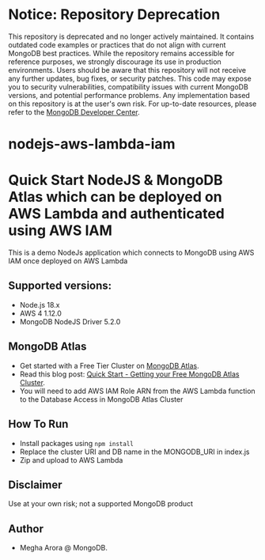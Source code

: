 # Notice: Repository Deprecation
This repository is deprecated and no longer actively maintained. It contains outdated code examples or practices that do not align with current MongoDB best practices. While the repository remains accessible for reference purposes, we strongly discourage its use in production environments.
Users should be aware that this repository will not receive any further updates, bug fixes, or security patches. This code may expose you to security vulnerabilities, compatibility issues with current MongoDB versions, and potential performance problems. Any implementation based on this repository is at the user's own risk.
For up-to-date resources, please refer to the [MongoDB Developer Center](https://mongodb.com/developer).


# nodejs-aws-lambda-iam

# Quick Start NodeJS & MongoDB Atlas which can be deployed on AWS Lambda and authenticated using AWS IAM
This is a demo NodeJs application which connects to MongoDB using AWS IAM once deployed on AWS Lambda

## Supported versions:

- Node.js 18.x
- AWS 4 1.12.0
- MongoDB NodeJS Driver 5.2.0

## MongoDB Atlas

- Get started with a Free Tier Cluster on [MongoDB Atlas](https://www.mongodb.com/cloud/atlas).
- Read this blog post: [Quick Start - Getting your Free MongoDB Atlas Cluster](https://developer.mongodb.com/quickstart/free-atlas-cluster).
- You will need to add AWS IAM Role ARN from the AWS Lambda function to the Database Access in MongoDB Atlas Cluster

## How To Run

- Install packages using `npm install`
- Replace the cluster URI and DB name in the MONGODB_URI in index.js
- Zip and upload to AWS Lambda

## Disclaimer
Use at your own risk; not a supported MongoDB product

## Author
- Megha Arora @ MongoDB.
